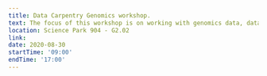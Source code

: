 ```yaml
---
title: Data Carpentry Genomics workshop.
text: The focus of this workshop is on working with genomics data, data management and analysis for genomics research, including best practices for organization of bioinformatics projects and data, use of command line utilities, use of command line tools to analyze sequence quality and perform variant calling, and connecting to and using cloud computing.
location: Science Park 904 - G2.02
link: 
date: 2020-08-30
startTime: '09:00'
endTime: '17:00' 
---
```


